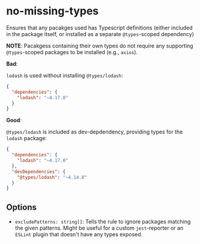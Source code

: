 # no-missing-types

Ensures that any pacakges used has Typescript definitions (either included in the package itself, or installed as a separate `@types`-scoped dependency)

**NOTE**: Pacakgess containing their own types do not require any supporting `@types`-scoped packages to be installed (e.g., `axios`).

__**Bad**__: 

`lodash` is used without installing `@types/lodash`:

```json
{
  "dependencies": {
    "lodash": "~4.17.0"
  }
}

````

__**Good**__: 

`@types/lodash` is included as dev-depdendency, providing types for the `lodash` package:

```json
{
  "dependencies": {
    "lodash": "~4.17.0"
  },
  "devDependencies": {
    "@types/lodash": "~4.14.0"
  }
}

````

## Options
- `excludePatterns: string[]`: Tells the rule to ignore packages matching the given patterns. Might be useful for a custom `jest`-reporter or an `ESLint` plugin that doesn't have any types exposed.
